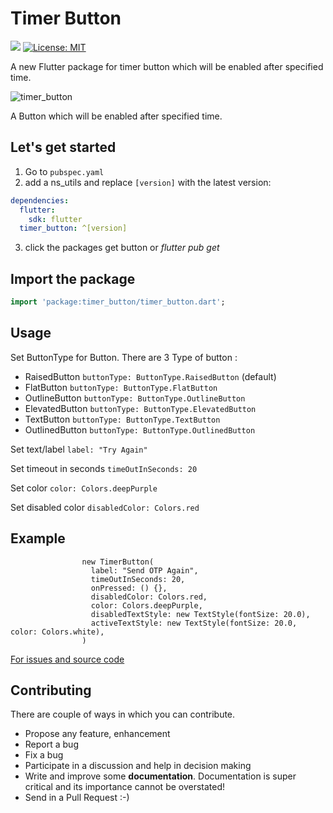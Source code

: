 # Timer Button

[![](https://img.shields.io/badge/build-2.0.1-brightgreen)](repo_link)
[![License: MIT](https://img.shields.io/badge/license-MIT-blue.svg)](https://opensource.org/licenses/MIT)


A new Flutter package for timer button which will be enabled after specified time.

![timer_button](https://cdn-images-1.medium.com/max/640/1*NhgmN1C4ltcQA-o34SYbIQ.gif)


A Button which will be enabled after specified time.


## Let's get started

1. Go to `pubspec.yaml` 
2. add a ns_utils and replace `[version]` with the latest version:  

```yaml
dependencies:
  flutter:
    sdk: flutter
  timer_button: ^[version]
```
3. click the packages get button or *flutter pub get*  

## Import the package

```dart
import 'package:timer_button/timer_button.dart';
```


## Usage
Set ButtonType for Button. There are 3 Type of button :
 - RaisedButton ```buttonType: ButtonType.RaisedButton``` (default)
 - FlatButton ```buttonType: ButtonType.FlatButton```
 - OutlineButton ```buttonType: ButtonType.OutlineButton```
 - ElevatedButton ```buttonType: ButtonType.ElevatedButton```
 - TextButton ```buttonType: ButtonType.TextButton```
 - OutlinedButton ```buttonType: ButtonType.OutlinedButton```
 


Set text/label  ``` label: "Try Again" ```

Set timeout in seconds ``` timeOutInSeconds: 20 ```

Set color ```color: Colors.deepPurple```

Set disabled color ``` disabledColor: Colors.red ```

## Example

``` 
                new TimerButton(
                  label: "Send OTP Again",
                  timeOutInSeconds: 20,
                  onPressed: () {},
                  disabledColor: Colors.red,
                  color: Colors.deepPurple,
                  disabledTextStyle: new TextStyle(fontSize: 20.0),
                  activeTextStyle: new TextStyle(fontSize: 20.0, color: Colors.white),
                )

```


[For issues and source code](https://github.com/ajaynonstopio/timer_button)


## Contributing

There are couple of ways in which you can contribute.
- Propose any feature, enhancement
- Report a bug
- Fix a bug
- Participate in a discussion and help in decision making
- Write and improve some **documentation**. Documentation is super critical and its importance
  cannot be overstated!
- Send in a Pull Request :-)

[repo_link]: https://github.com/ajaynonstopio/timer_button


